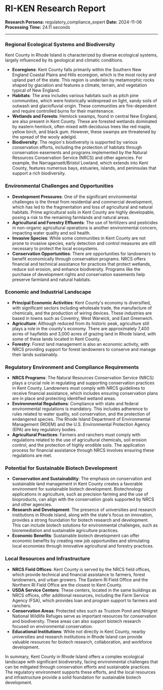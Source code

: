 # RI-KEN Research Report

**Research Persona:** regulatory_compliance_expert
**Date:** 2024-11-06
**Processing Time:** 24.11 seconds

---

### Regional Ecological Systems and Biodiversity

Kent County in Rhode Island is characterized by diverse ecological systems, largely influenced by its geological and climatic conditions.

- **Ecoregions**: Kent County falls primarily within the Southern New England Coastal Plains and Hills ecoregion, which is the most rocky and upland part of the state. This region is underlain by metamorphic rocks shaped by glaciation and features a climate, terrain, and vegetation typical of New England.
- **Habitats**: The area includes various habitats such as pitch pine communities, which were historically widespread on light, sandy soils of outwash and glaciofluvial origin. These communities are fire-dependent and require controlled burns for their maintenance.
- **Wetlands and Forests**: Hemlock swamps, found in central New England, are also present in Kent County. These are forested wetlands dominated by eastern hemlock, often mixed with deciduous trees like red maple, yellow birch, and black gum. However, these swamps are threatened by the spread of the wooly adelgid.
- **Biodiversity**: The region's biodiversity is supported by various conservation efforts, including the protection of habitats through conservation easements and programs implemented by the Natural Resources Conservation Service (NRCS) and other agencies. For example, the Narragansett/Bristol Lowland, which extends into Kent County, features numerous bays, estuaries, islands, and peninsulas that support a rich biodiversity.

### Environmental Challenges and Opportunities

- **Development Pressures**: One of the significant environmental challenges is the threat from residential and commercial development, which has led to the fragmentation and loss of agricultural and natural habitats. Prime agricultural soils in Kent County are highly developable, posing a risk to the remaining farmlands and natural areas.
- **Agricultural and Forestry Effluents**: The use of fertilizers and pesticides in non-organic agricultural operations is another environmental concern, impacting water quality and soil health.
- **Invasive Species**: While some communities in Kent County are not prone to invasive species, early detection and control measures are still necessary to protect the local ecosystems.
- **Conservation Opportunities**: There are opportunities for landowners to benefit economically through conservation programs. NRCS offers financial and technical assistance for practices that protect wetlands, reduce soil erosion, and enhance biodiversity. Programs like the purchase of development rights and conservation easements help preserve farmland and natural habitats.

### Economic and Industrial Landscape

- **Principal Economic Activities**: Kent County's economy is diversified, with significant sectors including wholesale trade, the manufacture of chemicals, and the production of wiring devices. These industries are based in towns such as Coventry, West Warwick, and East Greenwich.
- **Agriculture**: Although reduced from its historic peak, agriculture still plays a role in the county's economy. There are approximately 7,400 acres of hayfields and 3,000 acres of grazing land in Rhode Island, with some of these lands located in Kent County.
- **Forestry**: Forest land management is also an economic activity, with NRCS providing support for forest landowners to conserve and manage their lands sustainably.

### Regulatory Environment and Compliance Requirements

- **NRCS Programs**: The Natural Resources Conservation Service (NRCS) plays a crucial role in regulating and supporting conservation practices in Kent County. Landowners must comply with NRCS guidelines to receive financial assistance, which includes ensuring conservation plans are in place and protecting identified wetland areas.
- **Environmental Regulations**: Compliance with state and federal environmental regulations is mandatory. This includes adherence to rules related to water quality, soil conservation, and the protection of endangered species. The Rhode Island Department of Environmental Management (RIDEM) and the U.S. Environmental Protection Agency (EPA) are key regulatory bodies.
- **Agricultural Practices**: Farmers and ranchers must comply with regulations related to the use of agricultural chemicals, soil erosion control, and the protection of highly erodible soils. The application process for financial assistance through NRCS involves ensuring these regulations are met.

### Potential for Sustainable Biotech Development

- **Conservation and Sustainability**: The emphasis on conservation and sustainable land management in Kent County creates a favorable environment for sustainable biotech development. Biotechnology applications in agriculture, such as precision farming and the use of bioproducts, can align with the conservation goals supported by NRCS and other agencies.
- **Research and Development**: The presence of universities and research institutions in Rhode Island, along with the state's focus on innovation, provides a strong foundation for biotech research and development. This can include biotech solutions for environmental challenges, such as bioremediation and sustainable agriculture practices.
- **Economic Benefits**: Sustainable biotech development can offer economic benefits by creating new job opportunities and stimulating local economies through innovative agricultural and forestry practices.

### Local Resources and Infrastructure

- **NRCS Field Offices**: Kent County is served by the NRCS field offices, which provide technical and financial assistance to farmers, forest landowners, and urban growers. The Eastern RI Field Office and the Northern RI Field Office are the closest to Kent County.
- **USDA Service Centers**: These centers, located in the same buildings as NRCS offices, offer additional resources, including the Farm Service Agency (FSA), which provides loan and program support to farmers and ranchers.
- **Conservation Areas**: Protected sites such as Trustom Pond and Ninigret National Wildlife Refuges serve as important resources for conservation and biodiversity. These areas can also support biotech research focused on environmental conservation.
- **Educational Institutions**: While not directly in Kent County, nearby universities and research institutions in Rhode Island can provide valuable resources for biotech research, collaboration, and workforce development.

In summary, Kent County in Rhode Island offers a complex ecological landscape with significant biodiversity, facing environmental challenges that can be mitigated through conservation efforts and sustainable practices. The regulatory environment supports these efforts, and the local resources and infrastructure provide a solid foundation for sustainable biotech development.